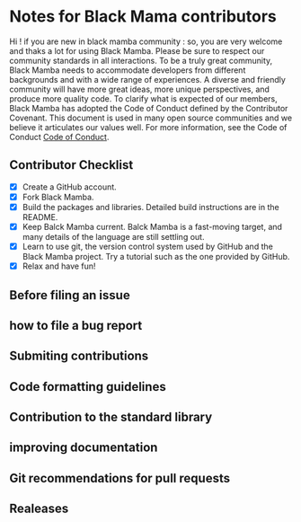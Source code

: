 # Notes for Black Mama contributors

Hi ! if you are new in black mamba community : so, you are very welcome and thaks a lot for using Black Mamba. Please be sure to respect our community standards in all interactions.
To be a truly great community, Black Mamba needs to accommodate developers from different backgrounds and with a wide range of experiences. A diverse and friendly community will have more great ideas, more unique perspectives, and produce more quality code.
To clarify what is expected of our members, Black Mamba has adopted the Code of Conduct defined by the Contributor Covenant. This document is used in many open source communities and we believe it articulates our values well. For more information, see the Code of Conduct [Code of Conduct](https://github.com/amiehe-essomba/BlackMamba/blob/BlackMamba/CODE.md).

## Contributor Checklist 
- [x] Create a GitHub account.
- [x] Fork Black Mamba.
- [x] Build the packages and libraries. Detailed build instructions are in the README. 
- [x] Keep Balck Mamba current. Balck Mamba is a fast-moving target, and many details of the language are still settling out.
- [x] Learn to use git, the version control system used by GitHub and the Black Mamba project. Try a tutorial such as the one provided by GitHub.
- [x] Relax and have fun!

## Before filing an issue

## how to file a bug report 

## Submiting contributions 

## Code formatting guidelines

## Contribution to the standard library

## improving documentation

## Git recommendations for pull requests

## Realeases


